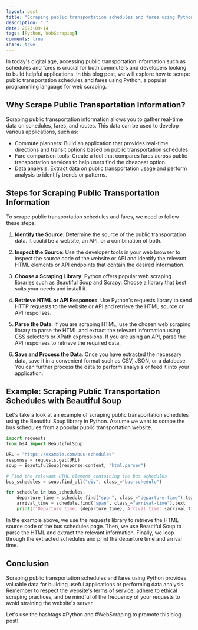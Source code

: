 ```yaml
---
layout: post
title: "Scraping public transportation schedules and fares using Python"
description: " "
date: 2023-09-14
tags: [Python, WebScraping]
comments: true
share: true
---
```


In today's digital age, accessing public transportation information such as schedules and fares is crucial for both commuters and developers looking to build helpful applications. In this blog post, we will explore how to scrape public transportation schedules and fares using Python, a popular programming language for web scraping.

## Why Scrape Public Transportation Information?

Scraping public transportation information allows you to gather real-time data on schedules, fares, and routes. This data can be used to develop various applications, such as:

- Commute planners: Build an application that provides real-time directions and transit options based on public transportation schedules.
- Fare comparison tools: Create a tool that compares fares across public transportation services to help users find the cheapest option.
- Data analysis: Extract data on public transportation usage and perform analysis to identify trends or patterns.

## Steps for Scraping Public Transportation Information

To scrape public transportation schedules and fares, we need to follow these steps:

1. **Identify the Source**: Determine the source of the public transportation data. It could be a website, an API, or a combination of both.

2. **Inspect the Source**: Use the developer tools in your web browser to inspect the source code of the website or API and identify the relevant HTML elements or API endpoints that contain the desired information.

3. **Choose a Scraping Library**: Python offers popular web scraping libraries such as Beautiful Soup and Scrapy. Choose a library that best suits your needs and install it.

4. **Retrieve HTML or API Responses**: Use Python's requests library to send HTTP requests to the website or API and retrieve the HTML source or API responses.

5. **Parse the Data**: If you are scraping HTML, use the chosen web scraping library to parse the HTML and extract the relevant information using CSS selectors or XPath expressions. If you are using an API, parse the API responses to retrieve the required data.

6. **Save and Process the Data**: Once you have extracted the necessary data, save it in a convenient format such as CSV, JSON, or a database. You can further process the data to perform analysis or feed it into your application.

## Example: Scraping Public Transportation Schedules with Beautiful Soup

Let's take a look at an example of scraping public transportation schedules using the Beautiful Soup library in Python. Assume we want to scrape the bus schedules from a popular public transportation website.

```python
import requests
from bs4 import BeautifulSoup

URL = "https://example.com/bus-schedules"
response = requests.get(URL)
soup = BeautifulSoup(response.content, "html.parser")

# Find the relevant HTML element containing the bus schedules
bus_schedules = soup.find_all("div", class_="bus-schedule")

for schedule in bus_schedules:
    departure_time = schedule.find("span", class_="departure-time").text
    arrival_time = schedule.find("span", class_="arrival-time").text
    print(f"Departure time: {departure_time}, Arrival time: {arrival_time}")
```

In the example above, we use the requests library to retrieve the HTML source code of the bus schedules page. Then, we use Beautiful Soup to parse the HTML and extract the relevant information. Finally, we loop through the extracted schedules and print the departure time and arrival time.

## Conclusion

Scraping public transportation schedules and fares using Python provides valuable data for building useful applications or performing data analysis. Remember to respect the website's terms of service, adhere to ethical scraping practices, and be mindful of the frequency of your requests to avoid straining the website's server.

Let's use the hashtags #Python and #WebScraping to promote this blog post!